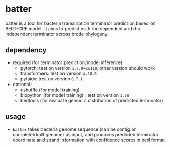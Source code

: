 # batter

batter is a tool for bacteria transcription terminator prediction based on BERT-CRF model. It aims to predict both rho dependent and rho independent terminator across brode phylogeny. 

## dependency
- required (for terminator prediction/model inference): 
  - pytorch: test on version `1.7.0+cu110`, other version should work
  - transformers: test on version `4.18.0`
  - pyfaidx: test on version `0.7.1`
- optional :
   - ushuffle (for model training)
   - biopython (for model training) : test on version `1.79`
   - bedtools (for evaluate genomic distribution of predicted terminator)


## usage

- `batter` takes bacteria genome sequence (can be contig or complete/draft genome) as input, and produces predicted terminator coordinate and strand information with confidence scores in bed format







